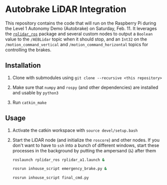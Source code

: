 # Autobrake LiDAR Integration

This repository contains the code that will run on the Raspberry Pi during the Level 1 Autonomy Demo (Autobrake) on Saturday, Feb. 11. It leverages the [`rplidar_ros`](https://github.com/Slamtec/rplidar_ros) package and several custom nodes to output a `Boolean` value to the `/AEBLidar` topic when it should stop, and an `Int32` on the `/motion_command_vertical` and `/motion_command_horizontal` topics for controlling the brakes.

## Installation

1. Clone with submodules using `git clone --recursive <this repository>`

2. Make sure that `numpy` and `rospy` (and other dependencies) are installed and usable by `python3`

3. Run `catkin_make`

## Usage

1. Activate the catkin workspace with `source devel/setup.bash`

2. Start the LiDAR node (and initialize the `roscore`) and other nodes. If you don't want to have to `ssh` into a bunch of different windows, start these processes in the background by putting the ampersand (`&`) after them

   ```bash
   roslaunch rplidar_ros rplidar_a1.launch &
   ```

   ```bash
   rosrun inhouse_script emergency_brake.py &
   ```

   ```bash
   rosrun inhouse_script final_cmd.py
   ```
